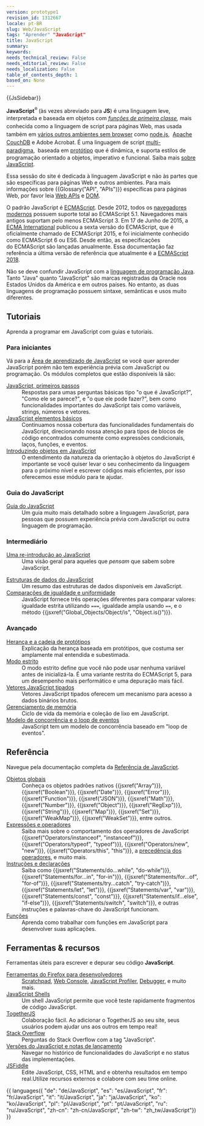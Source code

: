 ```yaml
---
version: prototype1
revision_id: 1312667
locale: pt-BR
slug: Web/JavaScript
tags: "Aprender" "JavaScript"
title: JavaScript
summary: 
keywords: 
needs_technical_review: False
needs_editorial_review: False
needs_localization: False
table_of_contents_depth: 1
based_on: None
---
```

<div>{{JsSidebar}}</div>

<p class="summary"><strong>JavaScript</strong><sup>®</sup><strong> </strong>(às vezes abreviado para&nbsp;<strong>JS</strong>) é uma linguagem leve, interpretada e baseada em objetos com&nbsp;<em style="line-height:1.5"><a href="http://en.wikipedia.org/wiki/First-class_function" style="line-height: 1.5;" title="http://en.wikipedia.org/wiki/First-class_function">funções de primeira classe</a>,</em><span style="line-height:1.5">&nbsp;mais conhecida como a linguagem de script para páginas Web, mas usada também em&nbsp;</span><a href="http://en.wikipedia.org/wiki/JavaScript#Uses_outside_web_pages" style="line-height: 1.5;" title="http://en.wikipedia.org/wiki/JavaScript#Uses_outside_web_pages">vários outros ambientes sem browser</a><span style="line-height:1.5">&nbsp;como </span><a href="http://nodejs.org/" style="line-height: 1.5;" title="http://nodejs.org/">node.js</a>,<span style="line-height:1.5">&nbsp;</span><span style="color:#4d4e53">&nbsp;</span><a href="http://couchdb.apache.org/">Apache CouchDB</a>&nbsp;e Adobe Acrobat<span style="line-height:1.5">. É uma linguagem de script&nbsp;</span><a href="https://developer.mozilla.org/en-US/docs/multiparadigmlanguage.html" style="line-height: 1.5;" title="/en-US/docs/multiparadigmlanguage.html">multi-paradigma</a>,<span style="color:#4d4e53; line-height:1.5">&nbsp;</span><span style="line-height:1.5">&nbsp;</span><span style="line-height:1.5">baseada em&nbsp;</span><a class="mw-redirect" href="https://en.wikipedia.org/wiki/Prototype-based" style="line-height: 1.5;" title="Prototype-based">protótipo</a>&nbsp;que é dinâmica, e suporta estilos de programação orientado a objetos, imperativo e funcional. Saiba mais <a href="/pt-BR/docs/Web/JavaScript/About_JavaScript">sobre JavaScript</a>.</p>

<p>Essa sessão do site é dedicada à linguagem JavaScript e não às partes que são específicas para páginas Web e outros ambientes. Para mais informações sobre {{Glossary("API", "APIs")}} específicas para páginas Web, por favor leia <a href="/pt-BR/docs/Web/API">Web APIs</a> e <a href="/pt-BR/docs/Glossary/DOM">DOM</a>.</p>

<p>O padrão JavaScript é <a href="/en/JavaScript/Language_Resources" title="ECMAScript">ECMAScript</a>. Desde 2012, todos os <a href="http://kangax.github.io/compat-table/es5/">navegadores modernos</a> possuem suporte total ao ECMAScript 5.1. Navegadores mais antigos suportam pelo menos ECMAScript 3. Em 17 de Junho de 2015, a <a href="http://www.ecma-international.org/">ECMA International</a> publicou a sexta versão do ECMAScript, que é oficialmente chamado de ECMAScript 2015, e foi inicialmente conhecido como ECMAScript 6 ou ES6.&nbsp;Desde então, as especificações do&nbsp;ECMAScript são lançadas anualmente. Essa documentação faz referência a última versão de referência que atualmente é a <a href="https://tc39.github.io/ecma262/">ECMAScript 2018</a>.</p>

<p>Não se deve confundir JavaScript com a <a href="https://en.wikipedia.org/wiki/Java_(programming_language)">linguagem de programação Java</a>. Tanto "Java" quanto "JavaScript" são marcas registradas da Oracle nos Estados Unidos da América e em outros países. No entanto, as duas linguagens de programação possuem sintaxe, semânticas e usos muito diferentes.</p>

<div class="column-container">
<div class="column-half">
<h2 id="Tutoriais">Tutoriais</h2>

<p>Aprenda a programar em JavaScript com guias e tutoriais.</p>

<h3 id="Para_iniciantes">Para iniciantes</h3>

<p>Vá para a <a href="/pt-BR/docs/Learn/JavaScript">Área de aprendizado de JavaScript</a> se você quer aprender JavaScript porém não tem experiência prévia com JavaScript ou programação. Os módulos completos que estão disponíveis lá são:</p>

<dl>
 <dt><a href="/pt-BR/docs/Learn/JavaScript/First_steps">JavaScript, primeiros passos</a></dt>
 <dd>Respostas para umas perguntas básicas tipo "o que é JavaScript?", "Como ele se parece?", e "o que ele pode fazer?", bem como funcionalidades importantes do JavaScript tais como variáveis, strings, números e vetores.</dd>
 <dt><a href="/pt-BR/docs/Learn/JavaScript/Building_blocks">JavaScript elementos básicos</a></dt>
 <dd>Continuamos nossa cobertura das funcionalidades fundamentais do JavaScript, direcionando nossa atenção para tipos de blocos de código encontrados comumente como expressões condicionais, laços, funções, e eventos.</dd>
 <dt><a href="/pt-BR/docs/Learn/JavaScript/Objects">Introduzindo objetos em JavaScript</a></dt>
 <dd>O entendimento da natureza da orientação à objetos do JavaScript é importante se você quiser levar o seu conhecimento da linguagem para o próximo nível e escrever códigos mais eficientes, por isso oferecemos esse módulo para te ajudar.</dd>
</dl>

<h3 id="Guia_do_JavaScript">Guia do JavaScript</h3>

<dl>
 <dt><a href="https://developer.mozilla.org/pt-BR/docs/Web/JavaScript/Guide">Guia do JavaScript</a></dt>
 <dd>Um guia muito mais detalhado sobre a linguagem JavaScript, para pessoas que possuem experiência prévia com JavaScript ou outra linguagem de programação.</dd>
</dl>

<h3 id="Intermediário">Intermediário</h3>

<dl>
 <dt><a href="https://developer.mozilla.org/pt-BR/docs/Web/JavaScript/A_re-introduction_to_JavaScript">Uma re-introdução ao JavaScript</a></dt>
 <dd>Uma visão geral para aqueles que <em>pensam</em> que sabem sobre JavaScript.</dd>
</dl>

<dl>
 <dt><a href="https://developer.mozilla.org/pt-BR/docs/Web/JavaScript/Data_structures">Estruturas de dados do JavaScript</a></dt>
 <dd>Um resumo das estruturas de dados disponíveis em JavaScript.</dd>
 <dt><a href="/pt-BR/docs/Web/JavaScript/Equality_comparisons_and_sameness">Comparações de igualdade e uniformidade</a></dt>
 <dd>JavaScript fornece três operações diferentes para comparar valores: igualdade estrita utilizando <code>===</code>, igualdade ampla usando <code>==</code>, e o método {{jsxref("Global_Objects/Object/is", "Object.is()")}}.</dd>
</dl>

<h3 id="Avançado">Avançado</h3>

<dl>
 <dt><a href="/pt-BR/docs/Web/JavaScript/Inheritance_and_the_prototype_chain">Herança e a cadeia de protótipos</a></dt>
 <dd>Explicação da herança baseada em protótipos, que costuma ser amplamente mal entendida e subestimada.</dd>
 <dt><a href="/pt-BR/docs/Web/JavaScript/Reference/Strict_mode">Modo estrito</a></dt>
 <dd>O modo estrito define que você não pode usar nenhuma variável antes de inicializá-la. É uma variante restrita do ECMAScript 5, para um desempenho mais performático e uma depuração mais fácil.</dd>
 <dt><a href="https://developer.mozilla.org/pt-BR/docs/Web/JavaScript/Typed_arrays">Vetores JavaScript tipados</a></dt>
 <dd>Vetores JavaScript tipados oferecem um mecanismo para acesso a dados binários brutos.</dd>
 <dt><a href="https://developer.mozilla.org/pt-BR/docs/Web/JavaScript/Memory_Management">Gerenciamento de memória</a></dt>
 <dd>Ciclo de vida da memória e coleção de lixo em JavaScript.</dd>
 <dt><a href="/pt-BR/docs/Web/JavaScript/EventLoop">Modelo de concorrência e o loop de eventos</a></dt>
 <dd>JavaScript tem um modelo de concorrência baseado em "loop de eventos".</dd>
</dl>
</div>

<div class="column-half">
<h2 id="Referência">Referência</h2>

<p>Navegue pela documentação completa da <a href="/pt-BR/docs/Web/JavaScript/Reference">Referência de JavaScript</a>.</p>

<dl>
 <dt><a href="/pt-BR/docs/Web/JavaScript/Reference/Global_Objects">Objetos globais</a></dt>
 <dd>Conheça os objetos padrões nativos {{jsxref("Array")}}, {{jsxref("Boolean")}}, {{jsxref("Date")}}, {{jsxref("Error")}}, {{jsxref("Function")}}, {{jsxref("JSON")}}, {{jsxref("Math")}}, {{jsxref("Number")}}, {{jsxref("Object")}}, {{jsxref("RegExp")}}, {{jsxref("String")}}, {{jsxref("Map")}}, {{jsxref("Set")}}, {{jsxref("WeakMap")}}, {{jsxref("WeakSet")}}, entre outros.</dd>
 <dt><a href="/pt-BR/docs/Web/JavaScript/Reference/Operators">Expressões e operadores</a></dt>
 <dd>Saiba mais sobre o comportamento dos operadores de JavaScript {{jsxref("Operators/instanceof", "instanceof")}}, {{jsxref("Operators/typeof", "typeof")}}, {{jsxref("Operators/new", "new")}}, {{jsxref("Operators/this", "this")}}, a <a href="/pt-BR/docs/Web/JavaScript/Reference/Operators/Operator_Precedence">precedência dos operadores</a>, e muito mais.</dd>
 <dt><a href="/pt-BR/docs/Web/JavaScript/Reference/Statements">Instruções e declarações</a></dt>
 <dd>Saiba como {{jsxref("Statements/do...while", "do-while")}}, {{jsxref("Statements/for...in", "for-in")}}, {{jsxref("Statements/for...of", "for-of")}}, {{jsxref("Statements/try...catch", "try-catch")}}, {{jsxref("Statements/let", "let")}}, {{jsxref("Statements/var", "var")}}, {{jsxref("Statements/const", "const")}}, {{jsxref("Statements/if...else", "if-else")}}, {{jsxref("Statements/switch", "switch")}}, e outras instruções e palavras-chave do JavaScript funcionam.</dd>
 <dt><a href="/pt-BR/docs/Web/JavaScript/Reference/Functions">Funções</a></dt>
 <dd>Aprenda como trabalhar com funções em JavaScript para desenvolver suas aplicações.</dd>
</dl>

<h2 id="Ferramentas_recursos">Ferramentas &amp; recursos</h2>

<p>Ferramentas úteis para escrever e depurar seu código <strong>JavaScript</strong>.</p>

<dl>
 <dt><a href="/pt-BR/docs/Tools">Ferramentas do Firefox para desenvolvedores</a></dt>
 <dd><a href="/pt-BR/docs/Tools/Scratchpad">Scratchpad</a>, <a href="/pt-BR/docs/Tools/Web_Console">Web Console</a>, <a href="/pt-BR/docs/Tools/Profiler">JavaScript Profiler</a>, <a href="/pt-BR/docs/Tools/Debugger">Debugger</a>, e muito mais.</dd>
 <dt><a href="/pt-BR/docs/Web/JavaScript/Shells">JavaScript Shells</a></dt>
 <dd>Um shell JavaScript permite que você teste rapidamente fragmentos de código JavaScript.</dd>
 <dt><a href="https://togetherjs.com/">TogetherJS</a></dt>
 <dd>Colaboração fácil. Ao adicionar o TogetherJS ao seu site, seus usuários podem ajudar uns aos outros em tempo real!</dd>
 <dt><a href="http://stackoverflow.com/questions/tagged/javascript">Stack Overflow</a></dt>
 <dd>Perguntas do Stack Overflow com a tag "JavaScript".</dd>
 <dt><a href="/pt-BR/docs/Web/JavaScript/New_in_JavaScript">Versões do JavaScript e notas de lançamento</a></dt>
 <dd>Navegar no histórico de funcionalidades do JavaScript e no status das implementações.</dd>
 <dt><a href="https://jsfiddle.net/">JSFiddle</a></dt>
 <dd>Edite JavaScript, CSS, HTML and e obtenha resultados em tempo real.Utilize recursos externos e colabore com seu time online.</dd>
</dl>
</div>
</div>

<p>{{ languages({ "de": "de/JavaScript", "es": "es/JavaScript", "fr": "fr/JavaScript", "it": "it/JavaScript", "ja": "ja/JavaScript", "ko": "ko/JavaScript", "pl": "pl/JavaScript", "pt": "pt/JavaScript", "ru": "ru/JavaScript", "zh-cn": "zh-cn/JavaScript", "zh-tw": "zh_tw/JavaScript"}) }}</p>

